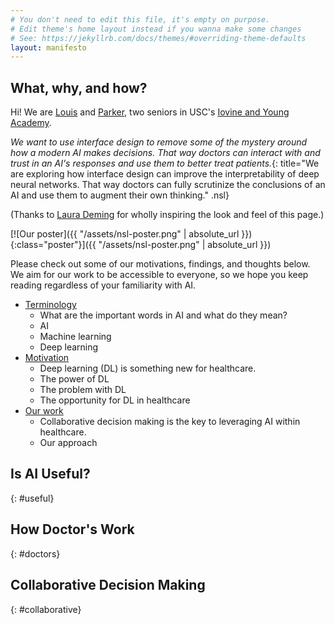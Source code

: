 ```yaml
---
# You don't need to edit this file, it's empty on purpose.
# Edit theme's home layout instead if you wanna make some changes
# See: https://jekyllrb.com/docs/themes/#overriding-theme-defaults
layout: manifesto
---
```


## What, why, and how?

Hi! We are [Louis](http://harboe.me/) and [Parker](https://www.parkermalachowsky.com/), two seniors in USC's [Iovine and Young Academy](http://iovine-young.usc.edu/).

*We want to use interface design to remove some of the mystery around how a modern AI makes decisions. That way doctors can interact with and trust in an AI's responses and use them to better treat patients.*{: title="We are exploring how interface design can improve the interpretability of deep neural networks. That way doctors can fully scrutinize the conclusions of an AI and use them to augment their own thinking." .nsl}

(Thanks to [Laura Deming](https://www.ldeming.com/longevityfaq/) for wholly inspiring the look and feel of this page.)

[![Our poster]({{ "/assets/nsl-poster.png" | absolute_url }}){:class="poster"}]({{ "/assets/nsl-poster.png" | absolute_url }})

Please check out some of our motivations, findings, and thoughts below. We aim for our work to be accessible to everyone, so we hope you keep reading regardless of your familiarity with AI.

- [Terminology](#terminology)
   - What are the important words in AI and what do they mean?
   - AI
   - Machine learning
   - Deep learning    
- [Motivation](#motivation) 
	- Deep learning (DL) is something new for healthcare.
   - The power of DL
   - The problem with DL
   - The opportunity for DL in healthcare
- [Our work](#our-work) 
   - Collaborative decision making is the key to leveraging AI within healthcare.
   - Our approach

## Is AI Useful?
{: #useful}

## How Doctor's Work
{: #doctors}

## Collaborative Decision Making
{: #collaborative}
